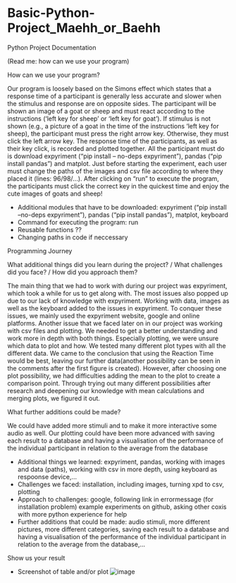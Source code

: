 # Basic-Python-Project_Maehh_or_Baehh
Python Project Documentation

(Read me: how can we use your program)

How can we use your program?

Our program is loosely based on the Simons effect which states that a response time of a participant is generally less accurate and slower when the stimulus and response are on opposite sides. The participant will be shown an image of a goat or sheep and must react according to the instructions (‘left key for sheep’ or ‘left key for goat’). If stimulus is not shown (e.g., a picture of a goat in the time of the instructions ‘left key for sheep), the participant must press the right arrow key. Otherwise, they must click the left arrow key. The response time of the participants, as well as their key click, is recorded and plotted together. All the participant must do is download expyriment (“pip install – no-deps expyriment”), pandas (“pip install pandas”) and matplot. Just before starting the experiment, each user must change the paths of the images and csv file according to where they placed it (lines: 96/98/...). After clicking on “run” to execute the program, the participants must click the correct key in the quickest time and enjoy the cute images of goats and sheep!

- Additional modules that have to be downloaded: expyriment (“pip install –no-deps               expyriment”), pandas (“pip install pandas”), matplot, keyboard
- Command for executing the program: run
- Reusable functions ??
- Changing paths in code if neccessary


Programming Journey

What additional things did you learn during the project? / What challenges did you face? / How did you approach them?

The main thing that we had to work with during our project was expyriment, which took a while for us to get along with. The most issues also popped up due to our lack of knowledge with expyriment. Working with data, images as well as the keyboard added to the issues in expyriment. To conquer these issues, we mainly used the expyriment website, google and online platforms. Another issue that we faced later on in our project was working with csv files and plotting. We needed to get a better understanding and work more in depth with both things. Especially plotting, we were unsure which data to plot and how. We tested many different plot types with all the different data. We came to the conclusion that using the Reaction Time would be best, leaving our further data(another possibility can be seen in the comments after the first figure is created). However, after choosing one plot possibility, we had difficulties adding the mean to the plot to create a comparison point. Through trying out many different possibilities after research and deepening our knowledge with mean calculations and merging plots, we figured it out.

What further additions could be made?

We could have added more stimuli and to make it more interactive some audio as well. Our plotting could have been more advanced with saving each result to a database and having a visualisation of the performance of the individual participant in relation to the average from the database

- Additional things we learned: expyriment, pandas, working with images and data (paths),     working with csv in more depth, using keyboard as respoonse device,…
- Challenges we faced: installation, including images, turning xpd to csv, plotting
- Approach to challenges: google, following link in errormessage (for installation problem)   example experiments on github, asking other coxis with more python experience for help
- Further additions that could be made: audio stimuli, more different pictures, more          different categories, saving each result to a database and having a visualisation of the    performance of the individual participant in relation to the average from the              database,...

Show us your result

- Screenshot of table and/or plot
![image](https://user-images.githubusercontent.com/106176190/183050795-86bbc403-57c4-4a89-9778-7e743b163f43.png)
